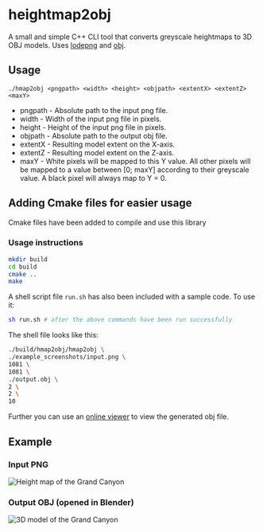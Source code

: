 # heightmap2obj
A small and simple C++ CLI tool that converts greyscale heightmaps to 3D OBJ models. Uses [lodepng](https://github.com/lvandeve/lodepng) and [obj](https://github.com/rlk/obj).

## Usage
`./hmap2obj <pngpath> <width> <height> <objpath> <extentX> <extentZ> <maxY>`

* pngpath - Absolute path to the input png file.
* width   - Width of the input png file in pixels.
* height  -	Height of the input png file in pixels.
* objpath -	Absolute path to the output obj file.
* extentX - Resulting model extent on the X-axis.
* extentZ -	Resulting model extent on the Z-axis.
* maxY    -	White pixels will be mapped to this Y value. All other pixels will be mapped to a value between [0; maxY] according to their greyscale value. A black pixel will always map to Y = 0.

## Adding Cmake files for easier usage
Cmake files have been added to compile and use this library
### Usage instructions
```bash
mkdir build
cd build
cmake ..
make
```

A shell script file `run.sh` has also been included with a sample code. To use it:
```bash
sh run.sh # after the above commands have been run successfully
```

The shell file looks like this:
```bash
./build/hmap2obj/hmap2obj \
./example_screenshots/input.png \
1081 \
1081 \
./output.obj \
2 \
2 \
10
```

Further you can use an [online viewer](https://3dviewer.net/) to view the generated obj file.


## Example
### Input PNG
![Height map of the Grand Canyon](https://raw.githubusercontent.com/emberflare/heightmap2obj/master/example_screenshots/input.png)
### Output OBJ (opened in Blender)
![3D model of the Grand Canyon](https://raw.githubusercontent.com/emberflare/heightmap2obj/master/example_screenshots/output.png)
